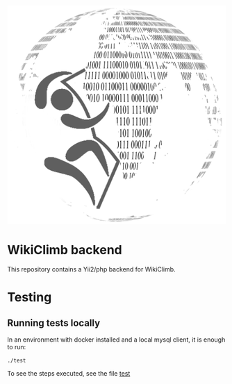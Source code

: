 ![WikiClimb logo](./static/img/wikiclimb-logo.png)

# WikiClimb backend

This repository contains a Yii2/php backend for WikiClimb.

# Testing

## Running tests locally

In an environment with docker installed and a local mysql client, it is enough to run:

```shell
./test
```

To see the steps executed, see the file [test](./test)